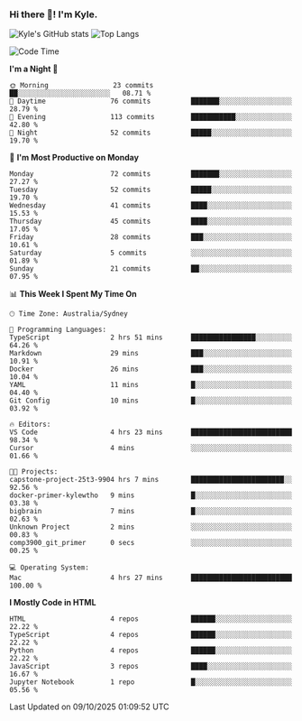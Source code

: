 ### Hi there 👋! I'm Kyle.

<!--
**kylewtho/kylewtho** is a ✨ _special_ ✨ repository because its `README.md` (this file) appears on your GitHub profile.

Here are some ideas to get you started:

- 🔭 I’m currently working on ...
- 🌱 I’m currently learning ...
- 👯 I’m looking to collaborate on ...
- 🤔 I’m looking for help with ...
- 💬 Ask me about ...
- 📫 How to reach me: ...
- 😄 Pronouns: ...
- ⚡ Fun fact: ...
-->
<!--START_SECTION:github-stats-->
![Kyle's GitHub stats](https://github-readme-stats.vercel.app/api?username=kylewtho&show_icons=true&count_private=true&line_height=40)
![Top Langs](https://github-readme-stats.vercel.app/api/top-langs/?username=kylewtho&hide=html)
<!--END_SECTION:github-stats-->

<!--START_SECTION:waka-->
![Code Time](http://img.shields.io/badge/Code%20Time-49%20hrs%2014%20mins-blue)

**I'm a Night 🦉** 

```text
🌞 Morning                23 commits          ██░░░░░░░░░░░░░░░░░░░░░░░   08.71 % 
🌆 Daytime                76 commits          ███████░░░░░░░░░░░░░░░░░░   28.79 % 
🌃 Evening                113 commits         ███████████░░░░░░░░░░░░░░   42.80 % 
🌙 Night                  52 commits          █████░░░░░░░░░░░░░░░░░░░░   19.70 % 
```
📅 **I'm Most Productive on Monday** 

```text
Monday                   72 commits          ███████░░░░░░░░░░░░░░░░░░   27.27 % 
Tuesday                  52 commits          █████░░░░░░░░░░░░░░░░░░░░   19.70 % 
Wednesday                41 commits          ████░░░░░░░░░░░░░░░░░░░░░   15.53 % 
Thursday                 45 commits          ████░░░░░░░░░░░░░░░░░░░░░   17.05 % 
Friday                   28 commits          ███░░░░░░░░░░░░░░░░░░░░░░   10.61 % 
Saturday                 5 commits           ░░░░░░░░░░░░░░░░░░░░░░░░░   01.89 % 
Sunday                   21 commits          ██░░░░░░░░░░░░░░░░░░░░░░░   07.95 % 
```


📊 **This Week I Spent My Time On** 

```text
🕑︎ Time Zone: Australia/Sydney

💬 Programming Languages: 
TypeScript               2 hrs 51 mins       ████████████████░░░░░░░░░   64.26 % 
Markdown                 29 mins             ███░░░░░░░░░░░░░░░░░░░░░░   10.91 % 
Docker                   26 mins             ███░░░░░░░░░░░░░░░░░░░░░░   10.04 % 
YAML                     11 mins             █░░░░░░░░░░░░░░░░░░░░░░░░   04.40 % 
Git Config               10 mins             █░░░░░░░░░░░░░░░░░░░░░░░░   03.92 % 

🔥 Editors: 
VS Code                  4 hrs 23 mins       █████████████████████████   98.34 % 
Cursor                   4 mins              ░░░░░░░░░░░░░░░░░░░░░░░░░   01.66 % 

🐱‍💻 Projects: 
capstone-project-25t3-9904 hrs 7 mins        ███████████████████████░░   92.56 % 
docker-primer-kylewtho   9 mins              █░░░░░░░░░░░░░░░░░░░░░░░░   03.38 % 
bigbrain                 7 mins              █░░░░░░░░░░░░░░░░░░░░░░░░   02.63 % 
Unknown Project          2 mins              ░░░░░░░░░░░░░░░░░░░░░░░░░   00.83 % 
comp3900_git_primer      0 secs              ░░░░░░░░░░░░░░░░░░░░░░░░░   00.25 % 

💻 Operating System: 
Mac                      4 hrs 27 mins       █████████████████████████   100.00 % 
```

**I Mostly Code in HTML** 

```text
HTML                     4 repos             ██████░░░░░░░░░░░░░░░░░░░   22.22 % 
TypeScript               4 repos             ██████░░░░░░░░░░░░░░░░░░░   22.22 % 
Python                   4 repos             ██████░░░░░░░░░░░░░░░░░░░   22.22 % 
JavaScript               3 repos             ████░░░░░░░░░░░░░░░░░░░░░   16.67 % 
Jupyter Notebook         1 repo              █░░░░░░░░░░░░░░░░░░░░░░░░   05.56 % 
```




 Last Updated on 09/10/2025 01:09:52 UTC
<!--END_SECTION:waka-->
